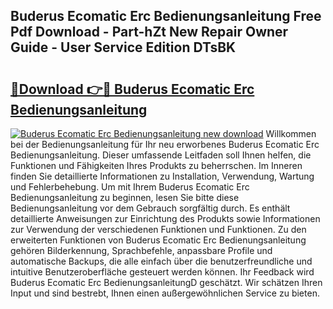 ## Buderus Ecomatic Erc Bedienungsanleitung Free Pdf Download - Part-hZt New Repair Owner Guide - User Service Edition DTsBK

# <h2><a href="http://df5vlgr.blite.top/?on=Buderus+Ecomatic+Erc+Bedienungsanleitung">🔗Download 👉🔴 Buderus Ecomatic Erc Bedienungsanleitung</a></h2>

[![Buderus Ecomatic Erc Bedienungsanleitung new download](https://i.imgur.com/lujVjoI.png)](http://df5vlgr.blite.top/?on=Buderus+Ecomatic+Erc+Bedienungsanleitung)
Willkommen bei der Bedienungsanleitung für Ihr neu erworbenes Buderus Ecomatic Erc Bedienungsanleitung. Dieser umfassende Leitfaden soll Ihnen helfen, die Funktionen und Fähigkeiten Ihres Produkts zu beherrschen. Im Inneren finden Sie detaillierte Informationen zu Installation, Verwendung, Wartung und Fehlerbehebung. Um mit Ihrem Buderus Ecomatic Erc Bedienungsanleitung zu beginnen, lesen Sie bitte diese Bedienungsanleitung vor dem Gebrauch sorgfältig durch. Es enthält detaillierte Anweisungen zur Einrichtung des Produkts sowie Informationen zur Verwendung der verschiedenen Funktionen und Funktionen. Zu den erweiterten Funktionen von Buderus Ecomatic Erc Bedienungsanleitung gehören Bilderkennung, Sprachbefehle, anpassbare Profile und automatische Backups, die alle einfach über die benutzerfreundliche und intuitive Benutzeroberfläche gesteuert werden können. Ihr Feedback wird Buderus Ecomatic Erc BedienungsanleitungD geschätzt. Wir schätzen Ihren Input und sind bestrebt, Ihnen einen außergewöhnlichen Service zu bieten.
